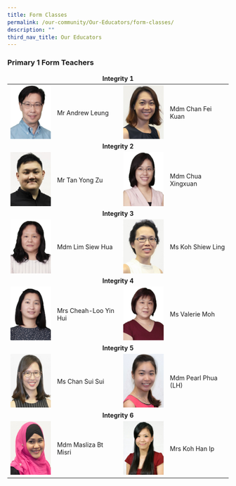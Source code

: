 ```yaml
---
title: Form Classes
permalink: /our-community/Our-Educators/form-classes/
description: ""
third_nav_title: Our Educators
---
```

<h3>Primary 1 Form Teachers</h3>
<table>
<thead>
  <tr>
		<td colspan="4"><center><b>Integrity 1</b></center></td>
  </tr>
</thead>
<tbody>
  <tr>
    <td><img src="/images/Teaching%20Staff/Andrew%20Leung.jpeg" style="width:113px; height:150"></td>
    <td>Mr Andrew Leung</td>
    <td><img src="/images/Teaching%20Staff/Mdm%20Chan%20Fei%20Kuan2.jpg" style="width:113px; height:150"> </td>
    <td>Mdm Chan Fei Kuan</td>
  </tr>
  <tr>
    <td colspan="4"><center><b>Integrity 2</b></center></td>
  </tr>
  <tr>
    <td><img src="/images/Teaching%20Staff/Mr%20Tan%20Yong%20Zu2.jpg" style="width:113px; height:150"> </td>
    <td>Mr Tan Yong Zu</td>
    <td><img src="/images/Teaching%20Staff/Chua%20Xingxuan.jpeg" style="width:113px; height:150"> </td>
    <td>Mdm Chua Xingxuan</td>
  </tr>
  <tr>
    <td colspan="4"><center><b>Integrity 3</b></center></td>
  </tr>
  <tr>
    <td><img src="/images/Teaching%20Staff/Lim%20Siew%20Hua.jpeg" style="width:113px; height:150"> </td>
    <td>Mdm Lim Siew Hua</td>
    <td><img src="/images/Teaching%20Staff/Ms%20Koh%20Shiew%20Ling2.jpg" style="width:113px; height:150"> </td>
    <td>Ms Koh Shiew Ling</td>
  </tr>
  <tr>
    <td colspan="4"><center><b>Integrity 4</b></center></td>
  </tr>
  <tr>
    <td> <img src="/images/Teaching%20Staff/Cheah-Loo%20Yin%20Hui.jpeg" style="width:113px; height:150"></td>
    <td>Mrs Cheah-Loo Yin Hui</td>
    <td><img src="/images/Teaching%20Staff/Valerie%20Moh.jpeg" style="width:113px; height:150"> </td>
    <td>Ms Valerie Moh</td>
  </tr>
  <tr>
    <td colspan="4"><center><b>Integrity 5</b></center></td>
  </tr>
  <tr>
    <td><img src="/images/Teaching%20Staff/Mdm%20Chan%20Sui%20Sui2.jpg" style="width:113px; height:150"> </td>
    <td>Ms Chan Sui Sui</td>
    <td><img src="/images/Teaching%20Staff/Ms%20Pearl%20Ang%20(LH%20Math)2.jpg" style="width:113px; height:150"> </td>
    <td>Mdm Pearl Phua (LH)</td>
  </tr>
  <tr>
    <td colspan="4"><center><b>Integrity 6</b></center></td>
  </tr>
  <tr>
    <td><img src="/images/Teaching%20Staff/Mdm%20Masliza2.jpg" style="width:113px; height:150"> </td>
    <td>Mdm Masliza Bt Misri</td>
    <td><img src="/images/Teaching%20Staff/Koh%20Han%20Ip.jpeg" style="width:113px; height:150"> </td>
    <td>Mrs Koh Han Ip</td>
  </tr>
</tbody>
</table>